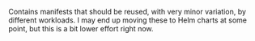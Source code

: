 Contains manifests that should be reused, with very minor variation, by different workloads. I may end up moving these to Helm charts at some point, but this is a bit lower effort right now.
